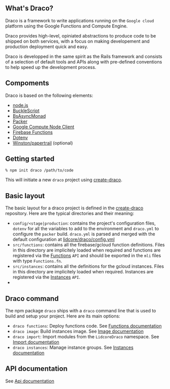 ## What's Draco?

Draco is a framework to write applications running on the `Google cloud` platform using the
Google Functions and Compute Engine.

Draco provides high-level, opiniated abstractions to produce code to be shipped on both services,
with a focus on making developement and production deployment quick and easy.

Draco is developped in the same spirit as the Rails framework and consists of a selection of default
tools and APIs along with pre-defined conventions to help speed up the development process.

## Compoments

Draco is based on the following elements:
- [node.js](https://nodejs.org/)
- [BuckleScript](https://bucklescript.github.io/)
- [BsAsyncMonad](https://github.com/lidcore/bs-async-monad)
- [Packer](https://www.packer.io/)
- [Google Compute Node Client](https://github.com/googleapis/nodejs-compute)
- [Firebase Functions](https://firebase.google.com/docs/functions/)
- [Dotenv](https://github.com/motdotla/dotenv)
- [Winston/papertrail](https://github.com/kenperkins/winston-papertrail) (optional)

## Getting started

```
% npm init draco /path/to/code
```

This will initiate a new `draco` project using [create-draco](https://github.com/lidcore/create-draco).

## Basic layout

The basic layout for a draco project is defined in the [create-draco](https://github.com/lidcore/create-draco) repository. Here are the typical directories and their meaning:

* `config/<stage|production`: contains the project's configuration files, `dotenv` for all the variables to add to the environment and `draco.yml` to configure the `packer` build. `draco.yml` is parsed and merged with the default configuration at [lidcore/draco/config.yml](https://github.com/lidcore/draco/blob/master/config.yml)
* `src/functions`: contains all the firebase/gcloud function definitions. Files in this directory are implicitely loaded when required and functions are registered via the [Functions](https://develop.lidcore.com/draco/api/Functions.html) `API` and should be exported in the `mli` files with type `Functions.fn`.
* `src/instances`: contains all the definitions for the gcloud instances. Files in this directory are implicitely loaded when required. Instances are registered via the [Instances](https://develop.lidcore.com/draco/api/Instances.html) `API`.
* 

## Draco command

The npm package `draco` ships with a `draco` command line that is used to build and setup your project. Here are its main options:

- `draco functions`: Deploy functions code. See [Functions documentation](functions.html)
- `draco image`: Build instances image. See [Image documentation](image.html)
- `draco import`: Import modules from the `LidcoreDraco` namespace. See [Import documentation](import.html)
- `draco instances`: Manage instance groups. See [Instances documentation](instances.html)

## API documentation

See [Api documentation](api)
